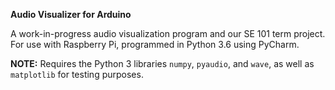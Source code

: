 **Audio Visualizer for Arduino**

A work-in-progress audio visualization program and our SE 101 term project. For use with Raspberry Pi, programmed in Python 3.6 using PyCharm.

**NOTE:** Requires the Python 3 libraries `numpy`,  `pyaudio`, and `wave`, as well as `matplotlib` for testing purposes.
